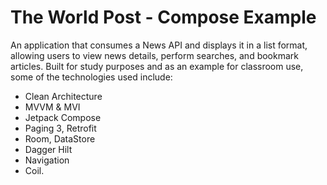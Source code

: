 # The World Post - Compose Example

An application that consumes a News API and displays it in a list format, allowing users to view news details, perform searches, and bookmark articles. Built for study purposes and as an example for classroom use, some of the technologies used include: 

- Clean Architecture
- MVVM & MVI
- Jetpack Compose
- Paging 3, Retrofit
- Room, DataStore
- Dagger Hilt
- Navigation
- Coil.
